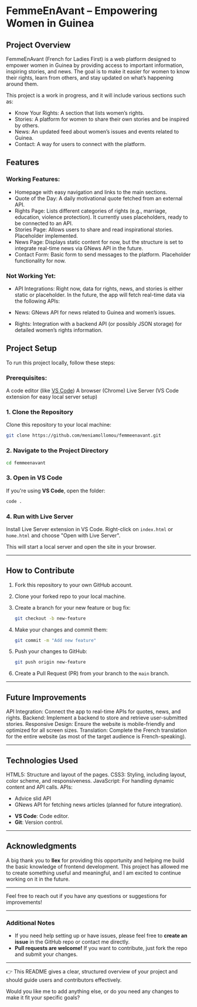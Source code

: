 
# FemmeEnAvant – Empowering Women in Guinea

## Project Overview

FemmeEnAvant (French for Ladies First) is a web platform designed to empower women in Guinea by providing access to important information, inspiring stories, and news. The goal is to make it easier for women to know their rights, learn from others, and stay updated on what’s happening around them.

This project is a work in progress, and it will include various sections such as:

- Know Your Rights: A section that lists women’s rights.
- Stories: A platform for women to share their own stories and be inspired by others.
- News: An updated feed about women’s issues and events related to Guinea.
- Contact: A way for users to connect with the platform.

## Features

### Working Features:

- Homepage with easy navigation and links to the main sections.
- Quote of the Day: A daily motivational quote fetched from an external API.
- Rights Page: Lists different categories of rights (e.g., marriage, education, violence protection). It currently uses placeholders, ready to be connected to an API.
- Stories Page: Allows users to share and read inspirational stories. Placeholder implemented.
- News Page: Displays static content for now, but the structure is set to integrate real-time news via GNews API in the future.
- Contact Form: Basic form to send messages to the platform. Placeholder functionality for now.

### Not Working Yet:

- API Integrations: Right now, data for rights, news, and stories is either static or placeholder. In the future, the app will fetch real-time data via the following APIs:

- News: GNews API for news related to Guinea and women’s issues.
- Rights: Integration with a backend API (or possibly JSON storage) for detailed women’s rights information.

## Project Setup

To run this project locally, follow these steps:

### Prerequisites:

A code editor (like [VS Code](https://code.visualstudio.com/))
A browser (Chrome)
Live Server (VS Code extension for easy local server setup)

### 1. Clone the Repository

Clone this repository to your local machine:

```bash
git clone https://github.com/meniamollomou/femmeenavant.git
```

### 2. Navigate to the Project Directory

```bash
cd femmeenavant
```

### 3. Open in VS Code

If you're using **VS Code**, open the folder:

```bash
code .
```

### 4. Run with Live Server

Install Live Server extension in VS Code.
Right-click on `index.html` or `home.html` and choose "Open with Live Server".

This will start a local server and open the site in your browser.

---

## How to Contribute

1. Fork this repository to your own GitHub account.
2. Clone your forked repo to your local machine.
3. Create a branch for your new feature or bug fix:

   ```bash
   git checkout -b new-feature
   ```
4. Make your changes and commit them:

   ```bash
   git commit -m "Add new feature"
   ```
5. Push your changes to GitHub:

   ```bash
   git push origin new-feature
   ```
6. Create a Pull Request (PR) from your branch to the `main` branch.

---

## Future Improvements

API Integration: Connect the app to real-time APIs for quotes, news, and rights.
Backend: Implement a backend to store and retrieve user-submitted stories.
Responsive Design: Ensure the website is mobile-friendly and optimized for all screen sizes.
Translation: Complete the French translation for the entire website (as most of the target audience is French-speaking).

---

## Technologies Used

HTML5: Structure and layout of the pages.
CSS3: Styling, including layout, color scheme, and responsiveness.
JavaScript: For handling dynamic content and API calls.
APIs: 
- Advice slid API
- GNews API for fetching news articles (planned for future integration).
* **VS Code**: Code editor.
* **Git**: Version control.

---

## Acknowledgments

A big thank you to **Ilex** for providing this opportunity and helping me build the basic knowledge of frontend development. This project has allowed me to create something useful and meaningful, and I am excited to continue working on it in the future.

---

Feel free to reach out if you have any questions or suggestions for improvements!

---

### Additional Notes

* If you need help setting up or have issues, please feel free to **create an issue** in the GitHub repo or contact me directly.
* **Pull requests are welcome!** If you want to contribute, just fork the repo and submit your changes.

---

👉 This README gives a clear, structured overview of your project and should guide users and contributors effectively.

Would you like me to add anything else, or do you need any changes to make it fit your specific goals?
